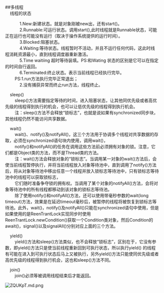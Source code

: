 ##多线程</br>
    线程的状态</br>
    
            1.New:新建状态。就是对象刚被new出，还有start()。</br>
            2.Runnable:可运行状态。调用start(),此时线程就是Runnable状态，可能正在运行也可能没有运行（取决于操作系统提供的运行时间）。</br>
            3.Blocked:阻塞状态。</br>
            4.Waiting:等待状态。线程暂时不活动，并且不运行任何代码，这此时线程消耗资源最小，直到线程调度器重新激活。</br>
            5.Time waitiing 超时等待装填。PS:和Wating 状态的区别是它可以在指定的时间自行返回。</br>
            6.Terminated:终止状态。表示当前线程已经执行完毕。</br>
        PS:1.run方法执行完毕正常退出；</br>
            2.没有捕获异常而终止run方法，线程终止。</br>

    sleep()</br>
        sleep()方法需要指定等待的时间，进入阻塞状态，让其他同优先级或者高优先级的线程得到执行的机会，也可以让低优先级的线程得到执行机会。</br>
        注：sleep()方法不会释放“锁标志”，也就是说如果有synchronized同步块，其他线程仍然不能访问共享数据。 

    wait() </br>
        wait()、notify()及notifyAll()，这三个方法用于协调多个线程对共享数据的存取，必须在synchronized语句块内使用，调用wait()，</br>
        notify()和notifyAll()的任务在调用这些方法前必须拥有对象的锁。注意，它们都是Object类的方法，而不是Thread类的方法。 </br>
        注：wait()方法会释放对象的“锁标志”。当调用某一对象的wait()方法后，会使当前线程暂停执行，并将当前线程放入对象等待池中，直到调用了notify()方法后，将从对象等待池中移出任意一个线程并放入锁标志等待池中，只有锁标志等待池中的线程可以获取锁标志，</br>
        它们随时准备争夺锁的拥有权。当调用了某个对象的notifyAll()方法，会将对象等待池中的所有线程都移动到该对象的锁标志等待池。 </br>
        除了使用notify()和notifyAll()方法，还可以使用带毫秒参数的wait(long timeout)方法，效果是在延迟timeout毫秒后，被暂停的线程将被恢复到锁标志等待池。此外，wait()，notify()及notifyAll()只能在synchronized语句中使用，但是如果使用的是ReenTrantLock实现同步时使用</br>ReenTrantLock.newCondition()获取一个Condition类对象，然后Condition的await()，signal()以及signalAll()分别对应上面的三个方法。</br>

    yield() </br>
        yield()方法和sleep()方法类似，也不会释放“锁标志”，区别在于，它没有参数，即yield()方法只是使当前线程重新回到可执行状态，所以执行yield()
的线程有可能在进入到可执行状态后马上又被执行，另外yield()方法只能使同优先级或者高优先级的线程得到执行机会，这也和sleep()方法不同。

    join() </br>
        join()必须等被调用线程结束后才能返回。


![ZQUKpT.md.png](https://s2.ax1x.com/2019/06/29/ZQUKpT.md.png)
